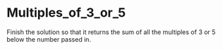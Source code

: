 # Multiples_of_3_or_5
Finish the solution so that it returns the sum of all the multiples of 3 or 5 below the number passed in.
